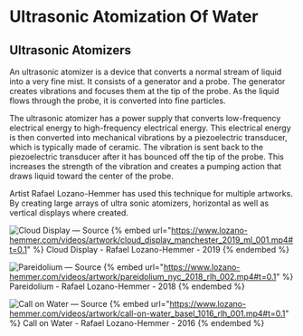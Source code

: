 # Ultrasonic Atomization Of Water

## Ultrasonic Atomizers <a href="#b816" id="b816"></a>

An ultrasonic atomizer is a device that converts a normal stream of liquid into a very fine mist. It consists of a generator and a probe. The generator creates vibrations and focuses them at the tip of the probe. As the liquid flows through the probe, it is converted into fine particles.

The ultrasonic atomizer has a power supply that converts low-frequency electrical energy to high-frequency electrical energy. This electrical energy is then converted into mechanical vibrations by a piezoelectric transducer, which is typically made of ceramic. The vibration is sent back to the piezoelectric transducer after it has bounced off the tip of the probe. This increases the strength of the vibration and creates a pumping action that draws liquid toward the center of the probe.

Artist Rafael Lozano-Hemmer has used this technique for multiple artworks. By creating large arrays of ultra sonic atomizers, horizontal as well as vertical displays where created.

![Cloud Display — Source](https://www.lozano-hemmer.com/image_sets/cloud_display/manchester_2019/cloud_display_manchester_2019_my_505A6784.jpg)
{% embed url="https://www.lozano-hemmer.com/videos/artwork/cloud_display_manchester_2019_ml_001.mp4#t=0.1" %}
Cloud Display - Rafael Lozano-Hemmer - 2019
{% endembed %}

![Pareidolium — Source](https://www.lozano-hemmer.com/image_sets/pareidolium/seoul_2018/pareidolium_seoul_2018_ml_002.jpg)
{% embed url="https://www.lozano-hemmer.com/videos/artwork/pareidolium_nyc_2018_rlh_002.mp4#t=0.1" %}
Pareidolium - Rafael Lozano-Hemmer - 2018
{% endembed %}

![Call on Water — Source](https://www.lozano-hemmer.com/image_sets/call_on_water/basel_2016/call_on_water_basel_2016_fw_005.jpg)
{% embed url="https://www.lozano-hemmer.com/videos/artwork/call-on-water_basel_1016_rlh_001.mp4#t=0.1" %}
Call on Water - Rafael Lozano-Hemmer - 2016
{% endembed %}
